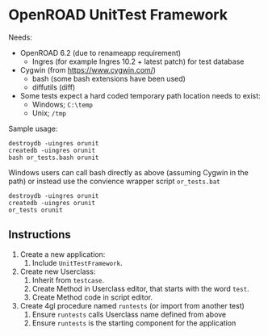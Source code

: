 # OpenROAD UnitTest Framework

Needs:

  * OpenROAD 6.2 (due to renameapp requirement)
       * Ingres (for example Ingres 10.2 + latest patch) for test database
  * Cygwin (from https://www.cygwin.com/)
      * bash (some bash extensions have been used)
      * diffutils (diff)
  * Some tests expect a hard coded temporary path location needs to exist:
      * Windows; `C:\temp`
      * Unix; `/tmp`

Sample usage:

    destroydb -uingres orunit
    createdb -uingres orunit
    bash or_tests.bash orunit

Windows users can call bash directly as above (assuming Cygwin in the path) or instead use the convience wrapper script `or_tests.bat`

    destroydb -uingres orunit
    createdb -uingres orunit
    or_tests orunit


## Instructions

  1. Create a new application:
       1. Include `UnitTestFramework`.
  2. Create new Userclass:
       1. Inherit from `testcase`.
       2. Create Method in Userclass editor, that starts with the word `test`.
       3. Create Method code in script editor.
  3. Create 4gl procedure named `runtests` (or import from another test)
      1. Ensure `runtests` calls Userclass name defined from above
      2. Ensure `runtests` is the starting component for the application

